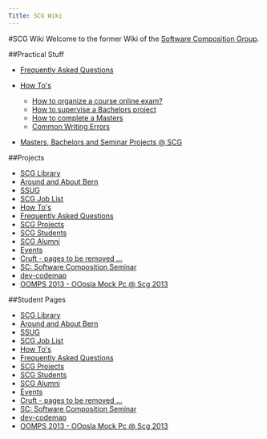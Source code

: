 ```yaml
---
Title: SCG Wiki
---
```

#SCG Wiki
Welcome to the former Wiki of the [Software Composition Group](%base_url%/).

##Practical Stuff

-  [Frequently Asked Questions](%base_url%/wiki/faq)
-  [How To's](%base_url%/wiki/howtos)
	-  [How to organize a course online exam?](%base_url%/wiki/howtos/howtoorganizeacourseonlineexam)
	-  [How to supervise a Bachelors project](%base_url%/wiki/howtos/howtosuperviseabachelorsproject)
	-  [How to complete a Masters](%base_url%/wiki/howtos/howtocompleteamasters)
	-  [Common Writing Errors](%base_url%/wiki/howtos/commonwritingerrors)

-  [Masters, Bachelors and Seminar Projects @ SCG](%base_url%/wiki/projects/mastersbachelorsprojects)

##Projects

- [SCG Library](wiki/scglibrary)
- [Around and About Bern](wiki/aroundandaboutbern)
- [SSUG](wiki/ssug)
- [SCG Job List](wiki/scgjoblist)
- [How To's](wiki/howtos)
- [Frequently Asked Questions](wiki/faq)
- [SCG Projects](wiki/projects)
- [SCG Students](wiki/students)
- [SCG Alumni](wiki/alumni)
- [Events](wiki/events)
- [Cruft - pages to be removed ...](wiki/cruft)
- [SC: Software Composition Seminar](wiki/softwarecompositionseminar)
- [dev-codemap](wiki/devcodemap)
- [OOMPS 2013 - OOpsla Mock Pc @ Scg 2013](wiki/oomps-2013)


##Student Pages
- [SCG Library](wiki/scglibrary)
- [Around and About Bern](wiki/aroundandaboutbern)
- [SSUG](wiki/ssug)
- [SCG Job List](wiki/scgjoblist)
- [How To's](wiki/howtos)
- [Frequently Asked Questions](wiki/faq)
- [SCG Projects](wiki/projects)
- [SCG Students](wiki/students)
- [SCG Alumni](wiki/alumni)
- [Events](wiki/events)
- [Cruft - pages to be removed ...](wiki/cruft)
- [SC: Software Composition Seminar](wiki/softwarecompositionseminar)
- [dev-codemap](wiki/devcodemap)
- [OOMPS 2013 - OOpsla Mock Pc @ Scg 2013](wiki/oomps-2013)

